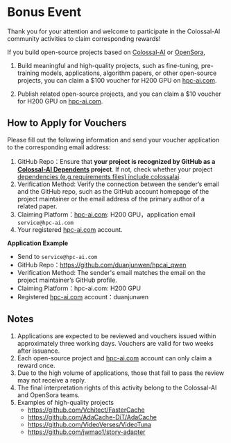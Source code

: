 # Bonus Event

Thank you for your attention and welcome to participate in the Colossal-AI community activities to claim corresponding rewards!

If you build open-source projects based on [Colossal-AI](https://github.com/hpcaitech/ColossalAI) or [OpenSora](https://github.com/hpcaitech/Open-Sora),

1. Build meaningful and high-quality projects, such as fine-tuning, pre-training models, applications, algorithm papers, or other open-source projects, you can claim a $100  voucher for H200 GPU on [hpc-ai.com](https://hpc-ai.com/).

2. Publish related open-source projects, and you can claim a $10 voucher for H200 GPU on [hpc-ai.com](https://hpc-ai.com/).


## How to Apply for Vouchers

Please fill out the following information and send your voucher application to the corresponding email address:

1. GitHub Repo：Ensure that **your project is recognized by GitHub as a [Colossal-AI Dependents](https://github.com/hpcaitech/ColossalAI/network/dependents) project**.
If not, check whether your project [dependencies (e.g.requirements files) include colossalai](https://github.com/hpcaitech/Open-Sora/blob/main/requirements/requirements.txt#L1).
2. Verification Method: Verify the connection between the sender’s email and the GitHub repo, such as the GitHub account homepage of the project maintainer or the email address of the primary author of a related paper.
3. Claiming Platform：[hpc-ai.com](https://hpc-ai.com/): H200 GPU，application email `service@hpc-ai.com`
4. Your registered [hpc-ai.com](https://hpc-ai.com/) account.

**Application Example**
- Send to `service@hpc-ai.com`
- GitHub Repo：https://github.com/duanjunwen/hpcai_qwen
- Verification Method: The sender's email matches the email on the project maintainer’s GitHub profile.
- Claiming Platform：hpc-ai.com: H200 GPU
- Registered [hpc-ai.com](https://hpc-ai.com/) account：duanjunwen

## Notes
1. Applications are expected to be reviewed and vouchers issued within approximately three working days. Vouchers are valid for two weeks after issuance.
2. Each open-source project and [hpc-ai.com](https://hpc-ai.com/) account can only claim a reward once.
3. Due to the high volume of applications, those that fail to pass the review may not receive a reply.
4. The final interpretation rights of this activity belong to the Colossal-AI and OpenSora teams.
5. Examples of high-quality projects
   - https://github.com/Vchitect/FasterCache
   - https://github.com/AdaCache-DiT/AdaCache
   - https://github.com/VideoVerses/VideoTuna
   - https://github.com/jwmao1/story-adapter


<!-- doc-test-command: echo "installation.md does not need test" -->
